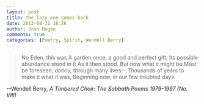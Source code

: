 ```yaml
---
layout: post
title: The lazy one comes back
date: 2013-08-31 16:26
author: Josh Hogan
comments: true
categories: [Poetry, Spirit, Wendell Berry]
---
```

<blockquote>No Eden, this was
A garden once, a good and perfect gift;
Its possible abundance stood in it
As it then stood. But now what it might be
Must be foreseen, darkly, through many lives--
Thousands of years to make it what it was,
Beginning now, in our few troubled days.</blockquote>
--Wendell Berry, <em>A Timbered Choir: The Sabbath Poems 1979-1997 (No. VIII)</em>
